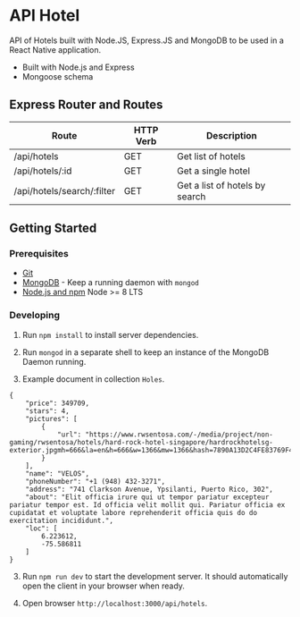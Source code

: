 # API Hotel

API of Hotels built with Node.JS, Express.JS and MongoDB to be used in a React Native application.

- Built with Node.js and Express
- Mongoose schema

## Express Router and Routes

| Route           | HTTP Verb | Description                          |
| --------------- | --------- | ------------------------------------ |
| /api/hotels     | GET       | Get list of hotels                   |
| /api/hotels/:id  | GET       | Get a single hotel                   |
| /api/hotels/search/:filter  | GET       | Get a list of hotels by search |


## Getting Started

### Prerequisites

- [Git](https://git-scm.com/)
- [MongoDB](https://www.mongodb.org/) - Keep a running daemon with `mongod`
- [Node.js and npm](nodejs.org) Node >= 8 LTS

### Developing

1. Run `npm install` to install server dependencies.

2. Run `mongod` in a separate shell to keep an instance of the MongoDB Daemon running.

3. Example document in collection `Holes`.
```
{
    "price": 349709,
    "stars": 4,
    "pictures": [
        {
            "url": "https://www.rwsentosa.com/-/media/project/non-gaming/rwsentosa/hotels/hard-rock-hotel-singapore/hardrockhotelsg-exterior.jpgmh=666&la=en&h=666&w=1366&mw=1366&hash=7890A13D2C4FE83769F4A571B997007215155027"
        }
    ],
    "name": "VELOS",
    "phoneNumber": "+1 (948) 432-3271",
    "address": "741 Clarkson Avenue, Ypsilanti, Puerto Rico, 302",
    "about": "Elit officia irure qui ut tempor pariatur excepteur pariatur tempor est. Id officia velit mollit qui. Pariatur officia ex cupidatat et voluptate labore reprehenderit officia quis do do exercitation incididunt.",
    "loc": [
        6.223612,
        -75.586811
    ]
}
```

3. Run `npm run dev` to start the development server. It should automatically open the client in your browser when ready.

4. Open browser `http://localhost:3000/api/hotels`.

